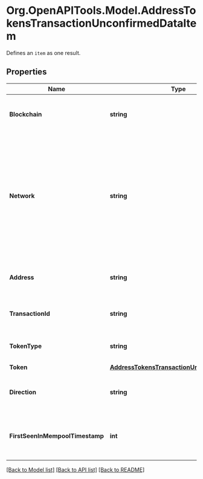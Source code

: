 # Org.OpenAPITools.Model.AddressTokensTransactionUnconfirmedDataItem
Defines an `item` as one result.

## Properties

Name | Type | Description | Notes
------------ | ------------- | ------------- | -------------
**Blockchain** | **string** | Represents the specific blockchain protocol name, e.g. Ethereum, Bitcoin, etc. | 
**Network** | **string** | Represents the name of the blockchain network used; blockchain networks are usually identical as technology and software, but they differ in data, e.g. - \&quot;mainnet\&quot; is the live network with actual data while networks like \&quot;testnet\&quot;, \&quot;ropsten\&quot;, \&quot;rinkeby\&quot; are test networks. | 
**Address** | **string** | Defines the specific address to which the token transaction has been sent and is pending confirmation. | 
**TransactionId** | **string** | Defines the unique ID of the specific transaction, i.e. its identification number. | 
**TokenType** | **string** | Defines the type of token sent with the transaction, e.g. ERC 20. | 
**Token** | [**AddressTokensTransactionUnconfirmedToken**](AddressTokensTransactionUnconfirmedToken.md) |  | 
**Direction** | **string** | Defines whether the transaction is \&quot;incoming\&quot; or \&quot;outgoing\&quot;. | 
**FirstSeenInMempoolTimestamp** | **int** | Defines the exact time the transaction has been first accepted into the mempool to await confirmation as timestamp. | 

[[Back to Model list]](../README.md#documentation-for-models) [[Back to API list]](../README.md#documentation-for-api-endpoints) [[Back to README]](../README.md)

